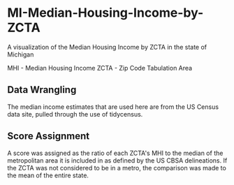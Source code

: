 # MI-Median-Housing-Income-by-ZCTA
A visualization of the Median Housing Income by ZCTA in the state of Michigan

MHI - Median Housing Income
ZCTA - Zip Code Tabulation Area


## Data Wrangling
The median income estimates that are used here are from the US Census data site, pulled through the use of tidycensus.

## Score Assignment
A score was assigned as the ratio of each ZCTA's MHI to the median of the metropolitan area it is included in as defined by the US CBSA delineations. If the ZCTA was not considered to be in a metro, the comparison was made to the mean of the entire state.
